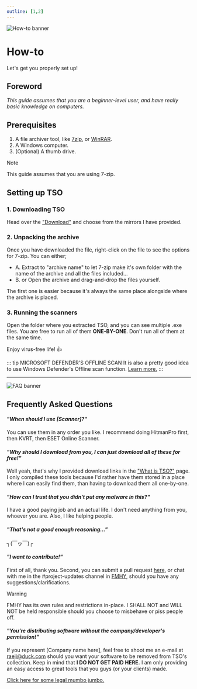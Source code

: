 ```yaml
---
outline: [1,2]
---
```


![How-to banner](/banner_how-to.png)
# How-to
Let's get you properly set up!

## Foreword
*This guide assumes that you are a beginner-level user, and have really basic knowledge on computers.*

## Prerequisites
1. A file archiver tool, like [7zip](), or [WinRAR]().
2. A Windows computer.
3. (Optional) A thumb drive.

>[!NOTE]
>This guide assumes that you are using 7-zip.

## Setting up TSO

### 1. Downloading TSO
Head over the ["Download"](/download.html) and choose from the mirrors I have provided.

### 2. Unpacking the archive
Once you have downloaded the file, right-click on the file to see the options for 7-zip. You can either;
- A. Extract to "archive name" to let 7-zip make it's own folder with the name of the archive and all the files included...
- B. or Open the archive and drag-and-drop the files yourself.

The first one is easier because it's always the same place alongside where the archive is placed.

### 3. Running the scanners
Open the folder where you extracted TSO, and you can see multiple .exe files. You are free to run all of them **ONE-BY-ONE**. Don't run all of them at the same time.

Enjoy virus-free life! 👍

::: tip MICROSOFT DEFENDER'S OFFLINE SCAN
It is also a pretty good idea to use Windows Defender's Offline scan function. <a href="https://learn.microsoft.com/en-us/defender-endpoint/microsoft-defender-offline">Learn more.</a>
:::

---

![FAQ banner](/banner_faq.png)
## Frequently Asked Questions

#### *"When should I use \[Scanner\]?*"
You can use them in any order you like. I recommend doing HitmanPro first, then KVRT, then ESET Online Scanner.

#### *"Why should I download from you, I can just download all of these for free!"*
Well yeah, that's why I provided download links in the ["What is TSO?"](/what-is.html) page. I only compiled these tools because I'd rather have them stored in a place where I can easily find them, than having to download them all one-by-one. 

#### *"How can I trust that you didn't put any malware in this?"*
I have a good paying job and an actual life. I don't need anything from you, whoever you are. Also, I like helping people.

#### *"That's not a good enough reasoning..."*
┐(￣ヮ￣)┌

#### *"I want to contribute!"*
First of all, thank you. Second, you can submit a pull request [here](https://github.com/jijirae/thesecondopinion/pulls), or chat with me in the #project-updates channel in [FMHY](https://discord.com/channels/956006107564879872/1270052253947920464), should you have any suggestions/clarifications.

>[!WARNING]
> FMHY has its own rules and restrictions in-place. I SHALL NOT and WILL NOT be held responsible should you choose to misbehave or piss people off.

#### *"You're distributing software without the company/developer's permission!"*
If you represent \[Company name here\], feel free to shoot me an e-mail at [raeji@duck.com](mailto:raeji@duck.com) should you want your software to be removed from TSO's collection. Keep in mind that **I DO NOT GET PAID HERE.** I am only providing an easy access to great tools that you guys (or your clients) made.

[Click here for some legal mumbo jumbo.](/about.html#disclaimer)
